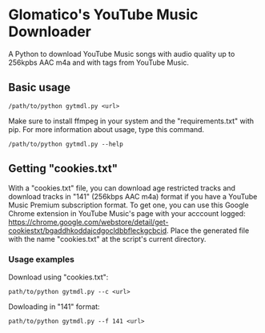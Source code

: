 # Glomatico's YouTube Music Downloader
A Python to download YouTube Music songs with audio quality up to 256kpbs AAC m4a and with tags from YouTube Music.
## Basic usage
```
/path/to/python gytmdl.py <url>
```
Make sure to install ffmpeg in your system and the "requirements.txt" with pip.
For more information about usage, type this command.
```
/path/to/python gytmdl.py --help
```
## Getting "cookies.txt"
With a "cookies.txt" file, you can download age restricted tracks and download tracks in "141" (256kbps AAC m4a) format if you have a YouTube Music Premium subscription format. To get one, you can use this Google Chrome extension in YouTube Music's page with your acccount logged: https://chrome.google.com/webstore/detail/get-cookiestxt/bgaddhkoddajcdgocldbbfleckgcbcid. Place the generated file with the name "cookies.txt" at the script's current directory.
### Usage examples
Download using "cookies.txt":
```
path/to/python gytmdl.py --c <url>
```
Dowloading in "141" format:
```
path/to/python gytmdl.py --f 141 <url>
```